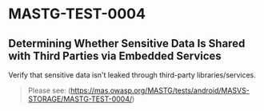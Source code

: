 #  MASTG-TEST-0004

## Determining Whether Sensitive Data Is Shared with Third Parties via Embedded Services

Verify that sensitive data isn't leaked through third-party libraries/services.

> Please see: (https://mas.owasp.org/MASTG/tests/android/MASVS-STORAGE/MASTG-TEST-0004/)
